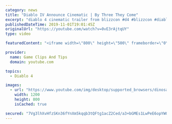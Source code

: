 ```yaml
---
category: news
title: "Diablo IV Announce Cinematic | By Three They Come"
excerpt: "diablo 4 cinematic trailer from blizzcon #d4 #blizzcon #diablo."
publishedDateTime: 2019-11-01T19:01:45Z
originalUrl: "https://youtube.com/watch?v=0vE3rAjtqUY"
type: video

featuredContent: "<iframe width=\"800\" height=\"500\" frameborder=\"0\" src=\"https://www.youtube.com/embed/0vE3rAjtqUY\" allow=\"accelerometer; autoplay; encrypted-media; gyroscope; picture-in-picture\" allowfullscreen></iframe>"

provider:
  name: Game Clips And Tips
  domain: youtube.com

topics:
  - Diablo 4

images:
  - url: "https://www.youtube.com/img/desktop/supported_browsers/dinosaur.png"
    width: 1200
    height: 800
    isCached: true

secured: "7Vg3lhXvHfzSKn36fYnXm5kqqb3tQFtg1acZ2Ced/a3+bGMEs1LwPeE6opYWQgsYxMF0sDlXrlW9CBymlja0st9hL3byfhCtaw5nuyOXw6MBgfSMckVyhTfwaKTFiwGIBzh7vqZjeIqACqe/UBauKKpVRL+5H6nH7Zqzs0Sc1rRSr01dnwrdUj4yiKFMUCB1/7PW0GcnCGVW9HM6a9gxLqFVU6bv+XNzKQDY9AX1ITh7fwWHn6MT2dYoTZ4YHK/DFj784G2fMqhLqnEKYmUF8r8fOTSQw1EHROOsGU7gkaK2lx+hwS/YNxRiwGNtpug1CiQH7uD3olKsH3eD/8KPeuWfiGD/fO5wfHpBJAn/4AwizNvYyBRONGSmqtE+vF3du0Hf9XZ4/c3D/5YDJ6dyCg==;QOzeOJDKgrmWdz2+Du9iuw=="
---
```


